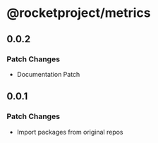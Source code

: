 # @rocketproject/metrics

## 0.0.2

### Patch Changes

- Documentation Patch

## 0.0.1

### Patch Changes

- Import packages from original repos
